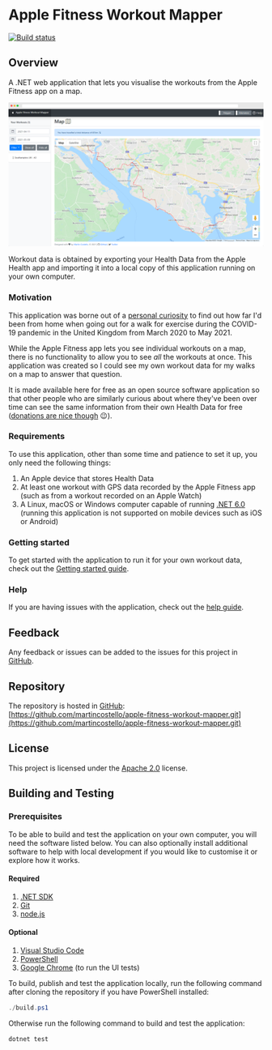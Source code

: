 # Apple Fitness Workout Mapper

[![Build status](https://github.com/martincostello/apple-fitness-workout-mapper/workflows/build/badge.svg?branch=main&event=push)](https://github.com/martincostello/apple-fitness-workout-mapper/actions?query=workflow%3Abuild+branch%3Amain+event%3Apush)

## Overview

A .NET web application that lets you visualise the workouts from the Apple Fitness app on a map.

![AppleFitnessWorkoutMapper](./docs/images/app-screenshot.png "AppleFitnessWorkoutMapper")

Workout data is obtained by exporting your Health Data from the Apple Health app and importing
it into a local copy of this application running on your own computer.

### Motivation

This application was borne out of a [personal curiosity](https://twitter.com/martin_costello/status/1389216982487158790)
to find out how far I'd been from home when going out for a walk for exercise
during the COVID-19 pandemic in the United Kingdom from March 2020 to May 2021.

While the Apple Fitness app lets you see individual workouts on a map, there is
no functionality to allow you to see _all_ the workouts at once. This
application was created so I could see my own workout data for my walks on a map
to answer that question.

It is made available here for free as an open source software application so
that other people who are similarly curious about where they've been over time
can see the same information from their own Health Data for free ([donations are nice though](https://www.buymeacoffee.com/martincostello) 😉).

### Requirements

To use this application, other than some time and patience to set it up, you
only need the following things:

1. An Apple device that stores Health Data
1. At least one workout with GPS data recorded by the Apple Fitness app
(such as from a workout recorded on an Apple Watch)
1. A Linux, macOS or Windows computer capable of running [.NET 6.0](https://github.com/dotnet/core/blob/main/release-notes/5.0/5.0-supported-os.md#net-5---supported-os-versions)
(running this application is not supported on mobile devices such as iOS or
  Android)

### Getting started

To get started with the application to run it for your own workout data, check
out the [Getting started guide](https://github.com/martincostello/apple-fitness-workout-mapper/blob/main/docs/getting-started.md#getting-started "Getting started").

### Help

If you are having issues with the application, check out the
[help guide](https://github.com/martincostello/apple-fitness-workout-mapper/blob/main/docs/help.md#help "Help").

## Feedback

Any feedback or issues can be added to the issues for this project in
[GitHub](https://github.com/martincostello/apple-fitness-workout-mapper/issues).

## Repository

The repository is hosted in [GitHub](https://github.com/martincostello/apple-fitness-workout-mapper): [https://github.com/martincostello/apple-fitness-workout-mapper.git](https://github.com/martincostello/apple-fitness-workout-mapper.git)

## License

This project is licensed under the
[Apache 2.0](https://github.com/martincostello/apple-fitness-workout-mapper/blob/main/LICENSE) license.

## Building and Testing

### Prerequisites

To be able to build and test the application on your own computer, you will need
the software listed below. You can also optionally install additional software
to help with local development if you would like to customise it or explore how
it works.

#### Required

1. [.NET SDK](https://dotnet.microsoft.com/download)
1. [Git](https://git-scm.com/downloads)
1. [node.js](https://nodejs.org/en/download/)

#### Optional

1. [Visual Studio Code](https://code.visualstudio.com/download)
1. [PowerShell](https://github.com/PowerShell/PowerShell#get-powershell)
1. [Google Chrome](https://www.google.com/chrome/) (to run the UI tests)

To build, publish and test the application locally, run the following command
after cloning the repository if you have PowerShell installed:

```powershell
./build.ps1
```

Otherwise run the following command to build and test the application:

```sh
dotnet test
```
